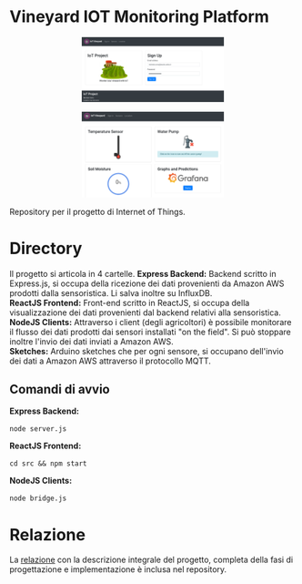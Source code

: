 # Vineyard IOT Monitoring Platform

<p align="center">
<img src="https://github.com/flamel13/VineyardIOT/blob/master/screenshots/homepage.png" width="250">
</p>

<p align="center">
<img src="https://github.com/flamel13/VineyardIOT/blob/master/screenshots/sensorspage.png" width="250">
</p>

Repository per il progetto di Internet of Things.

# Directory

Il progetto si articola in 4 cartelle.
**Express Backend:** Backend scritto in Express.js, si occupa della ricezione dei dati provenienti da Amazon AWS prodotti dalla sensoristica. Li salva inoltre su InfluxDB. \
**ReactJS Frontend:** Front-end scritto in ReactJS, si occupa della visualizzazione dei dati provenienti dal backend relativi alla sensoristica.\
**NodeJS Clients:** Attraverso i client (degli agricoltori) è possibile monitorare il flusso dei dati prodotti dai sensori installati "on the field". Si può stoppare inoltre l'invio dei dati inviati a Amazon AWS.\
**Sketches:** Arduino sketches che per ogni sensore, si occupano dell'invio dei dati a Amazon AWS attraverso il protocollo MQTT.

## Comandi di avvio

**Express Backend:**
```
node server.js
```
**ReactJS Frontend:**
```
cd src && npm start
```
**NodeJS Clients:**
```
node bridge.js
```

# Relazione

La [relazione](https://github.com/flamel13/VineyardIOT/blob/master/Relazione_Finale_IOT.pdf) con la descrizione integrale del progetto, completa della fasi di progettazione e implementazione è inclusa nel repository.
